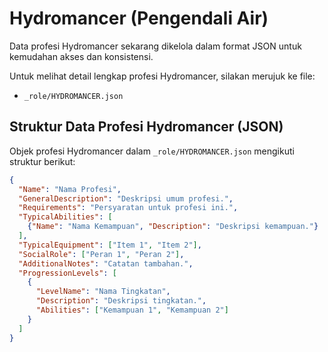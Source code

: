 # Hydromancer (Pengendali Air)

Data profesi Hydromancer sekarang dikelola dalam format JSON untuk kemudahan akses dan konsistensi.

Untuk melihat detail lengkap profesi Hydromancer, silakan merujuk ke file:
*   `_role/HYDROMANCER.json`

## Struktur Data Profesi Hydromancer (JSON)

Objek profesi Hydromancer dalam `_role/HYDROMANCER.json` mengikuti struktur berikut:

```json
{
  "Name": "Nama Profesi",
  "GeneralDescription": "Deskripsi umum profesi.",
  "Requirements": "Persyaratan untuk profesi ini.",
  "TypicalAbilities": [
    {"Name": "Nama Kemampuan", "Description": "Deskripsi kemampuan."}
  ],
  "TypicalEquipment": ["Item 1", "Item 2"],
  "SocialRole": ["Peran 1", "Peran 2"],
  "AdditionalNotes": "Catatan tambahan.",
  "ProgressionLevels": [
    {
      "LevelName": "Nama Tingkatan",
      "Description": "Deskripsi tingkatan.",
      "Abilities": ["Kemampuan 1", "Kemampuan 2"]
    }
  ]
}
```